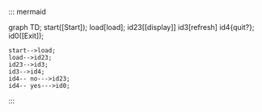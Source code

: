 ::: mermaid

graph TD;
    start([Start]);
    load[load];
    id23[[display]]
    id3[refresh]
    id4{quit?};
    id0([Exit]);

    start-->load;
    load-->id23;
    id23-->id3;
    id3-->id4;
    id4-- no--->id23;
    id4-- yes--->id0;
:::